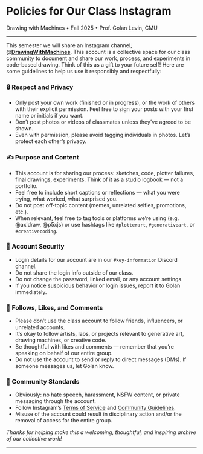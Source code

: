 
# Policies for Our Class Instagram

Drawing with Machines • Fall 2025 • Prof. Golan Levin, CMU

---

This semester we will share an Instagram channel, @[**DrawingWithMachines**](https://www.instagram.com/drawingwithmachines/). This account is a collective space for our class community to document and share our work, process, and experiments in code-based drawing. Think of this as a gift to your future self! Here are some guidelines to help us use it responsibly and respectfully:

### 🔒 Respect and Privacy

* Only post your own work (finished or in progress), or the work of others with their explicit permission. Feel free to sign your posts with your first name or initials if you want.
* Don’t post photos or videos of classmates unless they’ve agreed to be shown.
* Even with permission, please avoid tagging individuals in photos. Let’s protect each other’s privacy.

### ✍️ Purpose and Content

* This account is for sharing our process: sketches, code, plotter failures, final drawings, experiments. Think of it as a studio logbook — not a portfolio.
* Feel free to include short captions or reflections — what you were trying, what worked, what surprised you.
* Do not post off-topic content (memes, unrelated selfies, promotions, etc.).
* When relevant, feel free to tag tools or platforms we’re using (e.g. @axidraw, @p5xjs) or use hashtags like `#plotterart`, `#generativeart`, or `#creativecoding`. 

### 🔐 Account Security

* Login details for our account are in our `#key-information` Discord channel.
* Do not share the login info outside of our class.
* Do not change the password, linked email, or any account settings.
* If you notice suspicious behavior or login issues, report it to Golan immediately.

### 🤝 Follows, Likes, and Comments

* Please don’t use the class account to follow friends, influencers, or unrelated accounts.
* It’s okay to follow artists, labs, or projects relevant to generative art, drawing machines, or creative code.
* Be thoughtful with likes and comments — remember that you’re speaking on behalf of our entire group.
* Do not use the account to send or reply to direct messages (DMs). If someone messages us, let Golan know.

### 🚫 Community Standards

* Obviously: no hate speech, harassment, NSFW content, or private messaging through the account.
* Follow Instagram’s [Terms of Service](https://help.instagram.com/581066165581870) and [Community Guidelines](https://transparency.meta.com/policies/community-standards/).
* Misuse of the account could result in disciplinary action and/or the removal of access for the entire group.

*Thanks for helping make this a welcoming, thoughtful, and inspiring archive of our collective work!*

---